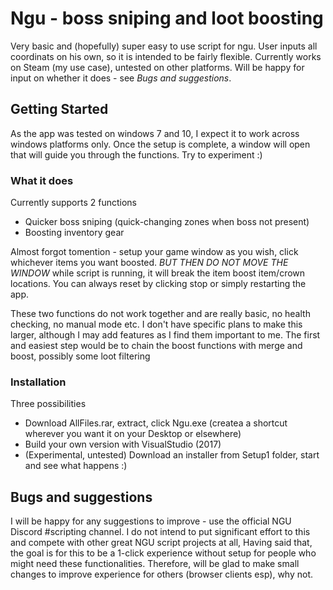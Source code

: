 # Ngu - boss sniping and loot boosting
Very basic and (hopefully) super easy to use script for ngu. User inputs all coordinats on his own, so it is intended to be
fairly flexible. Currently works on Steam (my use case), untested on other platforms. Will be happy for input on whether
it does - see _Bugs and suggestions_.

## Getting Started

As the app was tested on windows 7 and 10, I expect it to work across windows platforms only. 
Once the setup is complete, a window will open that will guide
you through the functions. Try to experiment :)

### What it does

Currently supports 2 functions
 * Quicker boss sniping (quick-changing zones when boss not present)
 * Boosting inventory gear
 
 Almost forgot tomention - setup your game window as you wish, click whichever items you want boosted. _BUT THEN DO
 NOT MOVE THE WINDOW_ while script is running, it will break the item boost item/crown locations. You can always reset
 by clicking stop or simply restarting the app.
 
 
 These two functions do not work together and are really basic, no health checking, no manual mode etc.
 I don't have specific plans to make this larger, although I may add features as I find them important to me. 
The first and easiest step would be to chain the boost functions with merge and boost, possibly some loot filtering

### Installation

Three possibilities
* Download AllFiles.rar, extract, click Ngu.exe (createa a shortcut wherever you want it on your Desktop or elsewhere)
* Build your own version with VisualStudio (2017)
* (Experimental, untested) Download an installer from Setup1 folder, start and see what happens :)

## Bugs and suggestions
I will be happy for any suggestions to improve - use the official NGU Discord #scripting channel.
I do not intend to put significant effort to this and compete with other great NGU script projects at all,
Having said that, the goal is for this to be a 1-click experience without setup for people who might need these functionalities.
Therefore, will be glad to make small changes to improve experience for others (browser clients esp), why not.
